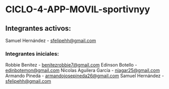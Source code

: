 # CICLO-4-APP-MOVIL-sportivnyy
## Integrantes activos:
Samuel Hernández - sfelipehh@gmail.com
### Integrantes iniciales:
Robbie Benitez - benitezrobbie7@gmail.com
Edinson Botello - edinbotemon@gmail.com
Nicolas Aguilera García - niagar25@gmail.com
Armando Pineda - armandojosepineda26@gmail.com
Samuel Hernández - sfelipehh@gmail.com
